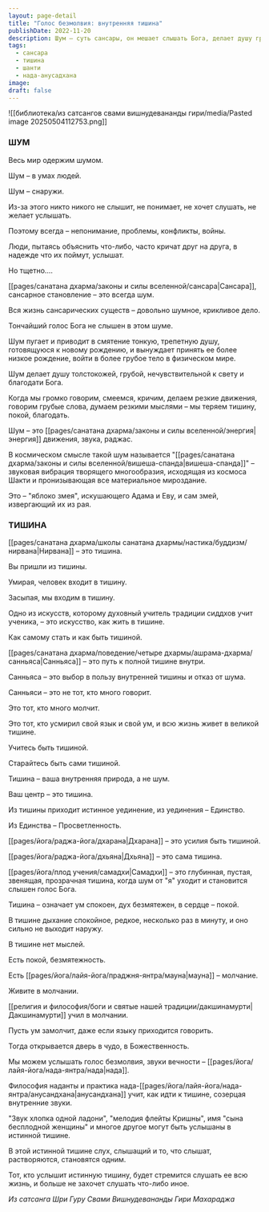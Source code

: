 ```yaml
---
layout: page-detail
title: "Голос безмолвия: внутренняя тишина"
publishDate: 2022-11-20
description: Шум – суть сансары, он мешает слышать Бога, делает душу грубой и приводит к конфликтам. Истинная природа человека – тишина, через которую достигаются уединение, единство и просветление. Практика молчания и внутренней тишины открывает доступ к покою, божественности и голосу вечности, растворяя различия между слышащим и слышимым.
tags:
  - сансара
  - тишина
  - шанти
  - нада-анусадхана
image: 
draft: false
---
```

![[библиотека/из сатсангов свами вишнудевананды гири/media/Pasted image 20250504112753.png]]
### ШУМ  

 Весь мир одержим шумом.

 Шум – в умах людей.

 Шум – снаружи.

 Из-за этого никто никого не слышит, не понимает, не хочет слушать, не желает услышать.

 Поэтому всегда – непонимание, проблемы, конфликты, войны. 

 Люди, пытаясь объяснить что-либо, часто кричат друг на друга, в надежде что их поймут, услышат.

 Но тщетно....

  
 [[pages/санатана дхарма/законы и силы вселенной/сансара|Сансара]], сансарное становление – это всегда шум.

 Вся жизнь сансарических существ – довольно шумное, крикливое дело.

 Тончайший голос Бога не слышен в этом шуме.

  
 Шум пугает и приводит в смятение тонкую, трепетную душу, готовящуюся к новому рождению, и вынуждает принять ее более низкое рождение, войти в более грубое тело в физическом мире.

  
 Шум делает душу толстокожей, грубой, нечувствительной к свету и благодати Бога.

  
 Когда мы громко говорим, смеемся, кричим, делаем резкие движения, говорим грубые слова, думаем резкими мыслями – мы теряем тишину, покой, благодать.

  
 Шум – это [[pages/санатана дхарма/законы и силы вселенной/энергия|энергия]] движения, звука, раджас.

 В космическом смысле такой шум называется "[[pages/санатана дхарма/законы и силы вселенной/вишеша-спанда|вишеша-спанда]]" – звуковая вибрация творящего многообразия, исходящая из космоса Шакти и пронизывающая все материальное мироздание.

 Это – "яблоко змея", искушающего Адама и Еву, и сам змей, извергающий их из рая.

###   

### ТИШИНА

 [[pages/санатана дхарма/школы санатана дхармы/настика/буддизм/нирвана|Нирвана]] – это тишина. 

 Вы пришли из тишины.

 Умирая, человек входит в тишину.

 Засыпая, мы входим в тишину.

  
 Одно из искусств, которому духовный учитель традиции сиддхов учит ученика, – это искусство, как жить в тишине. 

 Как самому стать и как быть тишиной.

  
 [[pages/санатана дхарма/поведение/четыре дхармы/ашрама-дхарма/санньяса|Санньяса]] – это путь к полной тишине внутри.

 Санньяса – это выбор в пользу внутренней тишины и отказ от шума.

 Санньяси – это не тот, кто много говорит.

 Это тот, кто много молчит.

 Это тот, кто усмирил свой язык и свой ум, и всю жизнь живет в великой тишине.

  
 Учитесь быть тишиной.

 Старайтесь быть сами тишиной.

 Тишина – ваша внутренняя природа, а не шум.

 Ваш центр – это тишина.

  
 Из тишины приходит истинное уединение, из уединения – Единство.

 Из Единства – Просветленность.

  
 [[pages/йога/раджа-йога/дхарана|Дхарана]] – это усилия быть тишиной.

 [[pages/йога/раджа-йога/дхьяна|Дхьяна]] – это сама тишина.

 [[pages/йога/плод учения/самадхи|Самадхи]] – это глубинная, пустая, звенящая, прозрачная тишина, когда шум от "я" уходит и становится слышен голос Бога.

  
 Тишина – означает ум спокоен, дух безмятежен, в сердце – покой.

 В тишине дыхание спокойное, редкое, несколько раз в минуту, и оно сильно не выходит наружу. 

  
 В тишине нет мыслей.

 Есть покой, безмятежность.

 Есть [[pages/йога/лайя-йога/праджня-янтра/мауна|мауна]] – молчание.

  
 Живите в молчании.

 [[религия и философия/боги и святые нашей традиции/дакшинамурти|Дакшинамурти]] учил в молчании.

 Пусть ум замолчит, даже если языку приходится говорить.

 Тогда открывается дверь в чудо, в Божественность.

 Мы можем услышать голос безмолвия, звуки вечности – [[pages/йога/лайя-йога/нада-янтра/нада|нада]].

  
 Философия наданты и практика нада-[[pages/йога/лайя-йога/нада-янтра/анусандхана|анусандхана]] учит, как идти к тишине, созерцая внутренние звуки.

  
 "Звук хлопка одной ладони", "мелодия флейты Кришны", имя "сына бесплодной женщины" и многое другое могут быть услышаны в истинной тишине.

  
 В этой истинной тишине слух, слышащий и то, что слышат, растворяются, становятся одним.

  
 Тот, кто услышит истинную тишину, будет стремится слушать ее всю жизнь, и больше не захочет слушать что-либо иное.

*Из сатсанга Шри Гуру Свами Вишнудевананды Гири Махараджа*